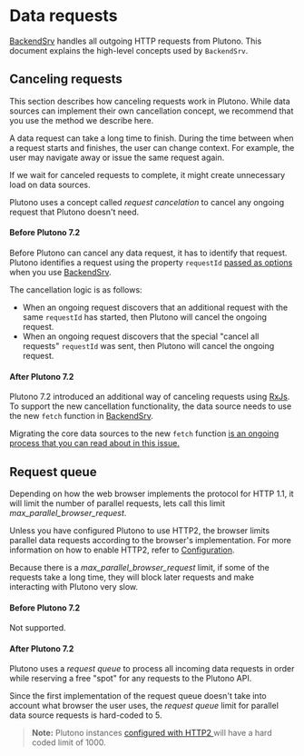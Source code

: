 # Data requests

[BackendSrv](https://grafana.com/docs/grafana/latest/packages_api/runtime/backendsrv) handles all outgoing HTTP requests from Plutono. This document explains the high-level concepts used by `BackendSrv`.

## Canceling requests
This section describes how canceling requests work in Plutono. While data sources can implement their own cancellation concept, we recommend that you use the method we describe here.

A data request can take a long time to finish. During the time between when a request starts and finishes, the user can change context. For example, the user may navigate away or issue the same request again.

If we wait for canceled requests to complete, it might create unnecessary load on data sources.

Plutono uses a concept called _request cancelation_ to cancel any ongoing request that Plutono doesn't need.

#### Before Plutono 7.2
Before Plutono can cancel any data request, it has to identify that request. Plutono identifies a request using the property `requestId` [passed as options](https://github.com/credativ/plutono/blob/master/docs/sources/packages_api/runtime/backendsrvrequest.md) when you use [BackendSrv](https://grafana.com/docs/grafana/latest/packages_api/runtime/backendsrv).

The cancellation logic is as follows:
- When an ongoing request discovers that an additional request with the same `requestId` has started, then Plutono will cancel the ongoing request.
- When an ongoing request discovers that the special "cancel all requests" `requestId` was sent, then Plutono will cancel the ongoing request.

#### After Plutono 7.2
Plutono 7.2 introduced an additional way of canceling requests using [RxJs](https://github.com/ReactiveX/rxjs). To support the new cancellation functionality, the data source needs to use the new `fetch` function in [BackendSrv](https://grafana.com/docs/grafana/latest/packages_api/runtime/backendsrv).

Migrating the core data sources to the new `fetch` function [is an ongoing process that you can read about in this issue.](https://github.com/grafana/grafana/issues/27222)

## Request queue
Depending on how the web browser implements the protocol for HTTP 1.1, it will limit the number of parallel requests, lets call this limit _max_parallel_browser_request_. 

Unless you have configured Plutono to use HTTP2, the browser limits parallel data requests according to the browser's implementation. For more information on how to enable HTTP2, refer to [Configuration](https://grafana.com/docs/grafana/latest/administration/configuration/#protocol).

Because there is a _max_parallel_browser_request_ limit, if some of the requests take a long time, they will block later requests and make interacting with Plutono very slow.

#### Before Plutono 7.2
Not supported. 

#### After Plutono 7.2
Plutono uses a _request queue_ to process all incoming data requests in order while reserving a free "spot" for any requests to the Plutono API. 

Since the first implementation of the request queue doesn't take into account what browser the user uses, the _request queue_ limit for parallel data source requests is hard-coded to 5.

> **Note:** Plutono instances [configured with HTTP2 ](https://grafana.com/docs/grafana/latest/administration/configuration/#protocol) will have a hard coded limit of 1000.
